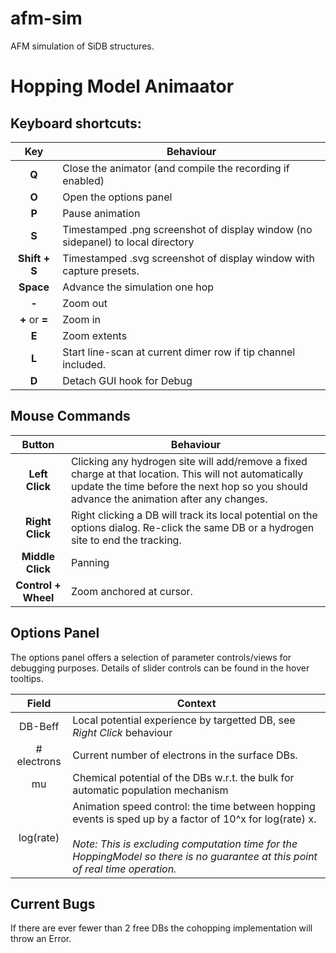 # afm-sim
AFM simulation of SiDB structures.

# Hopping Model Animaator

## Keyboard shortcuts:
Key | Behaviour
:---: | ---
**Q** | Close the animator (and compile the recording if enabled)
**O** | Open the options panel
**P** | Pause animation
**S** | Timestamped .png screenshot of display window (no sidepanel) to local directory
**Shift + S** | Timestamped .svg screenshot of display window with capture presets.
**Space** | Advance the simulation one hop
**-** | Zoom out
**+** or **=** | Zoom in
**E** | Zoom extents
**L** | Start line-scan at current dimer row if tip channel included.
**D** | Detach GUI hook for Debug


## Mouse Commands
Button  | Behaviour
:---:   | ---
**Left Click**  | Clicking any hydrogen site will add/remove a fixed charge at that location. This will not automatically update the time before the next hop so you should advance the animation after any changes.
**Right Click** | Right clicking a DB will track its local potential on the options dialog. Re-click the same DB or a hydrogen site to end the tracking.
**Middle Click** | Panning
**Control + Wheel** | Zoom anchored at cursor.

## Options Panel

The options panel offers a selection of parameter controls/views for debugging purposes. Details of slider controls can be found in the hover tooltips.

Field   |   Context
:---:   | ---
DB-Beff     | Local potential experience by targetted DB, see *Right Click* behaviour
\# electrons| Current number of electrons in the surface DBs.
mu          | Chemical potential of the DBs w.r.t. the bulk for automatic population mechanism
log(rate)   | Animation speed control: the time between hopping events is sped up by a factor of 10^x for log(rate) x. <br><br> *Note: This is excluding computation time for the HoppingModel so there is no guarantee at this point of real time operation.*


## Current Bugs

If there are ever fewer than 2 free DBs the cohopping implementation will throw an Error.
